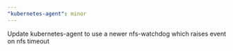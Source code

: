 ```yaml
---
"kubernetes-agent": minor
---
```


Update kubernetes-agent to use a newer nfs-watchdog which raises event on nfs timeout
